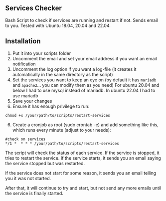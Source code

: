 ## Services Checker

Bash Script to check if services are running and restart if not. Sends email to you.
Tested with Ubuntu 18.04, 20.04 and 22.04.

## Installation

1. Put it into your scripts folder
2. Uncomment the email and set your email address if you want an email notification
3. Uncomment the log option if you want a log-file (it creates it automatically in the same directory as the script)
4. Set the services you want to keep an eye on (by default it has `mariadb` and `apache2`... you can modify them as you need)  For ubuntu 20.04 and below I had to use mysql instead of mariadb. In ubuntu 22.04 I had to use mariadb
5. Save your changes
6. Ensure it has enough privilege to run:

```
chmod +x /your/path/to/scripts/restart-services
```

6. Create a cronjob as root (sudo crontab -e)  and add something like this, which runs every minute (adjust to your needs):



```
#check on services
*/1 *  * * * /your/path/to/scripts/restart-services

```

The script will check the status of each service. If the service is stopped, it tries to restart the service. If the service starts, it sends you an email saying the service stopped but was restarted.

If the service does not start for some reason, it sends you an email telling you it was not started.

After that, it will continue to try and start, but not send any more emails until the service is finally started.
